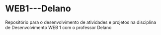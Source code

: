 # WEB1---Delano
Repositório para o desenvolvimento de atividades e projetos na disciplina de Desenvolvimento WEB 1 com o professor Delano
